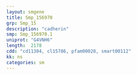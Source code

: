 ```yaml
---
layout: smgene
title: Smp_156970
grp: Smp_15
description: "cadherin"
smp: Smp_156970.1
uniprot: "G4VNH6"
length:  2178
cdd: "cd11304, cl15786, pfam00028, smart00112"
kk: ns
categories: sm
---
```

